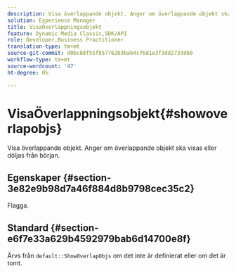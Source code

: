 ```yaml
---
description: Visa överlappande objekt. Anger om överlappande objekt ska visas eller döljas från början.
solution: Experience Manager
title: VisaÖverlappningsobjekt
feature: Dynamic Media Classic,SDK/API
role: Developer,Business Practitioner
translation-type: tm+mt
source-git-commit: d0bc88f55f857762b3bab4c76d1e3f3dd2733d60
workflow-type: tm+mt
source-wordcount: '47'
ht-degree: 0%

---
```



# VisaÖverlappningsobjekt{#showoverlapobjs}

Visa överlappande objekt. Anger om överlappande objekt ska visas eller döljas från början.

## Egenskaper {#section-3e82e9b98d7a46f884d8b9798cec35c2}

Flagga.

## Standard {#section-e6f7e33a629b4592979bab6d14700e8f}

Ärvs från `default::ShowOverlapObjs` om det inte är definierat eller om det är tomt.
